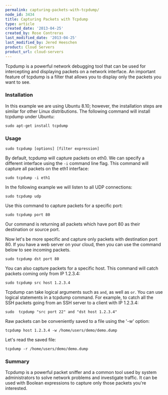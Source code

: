```yaml
---
permalink: capturing-packets-with-tcpdump/
node_id: 3434
title: Capturing Packets with Tcpdump
type: article
created_date: '2013-04-25'
created_by: Rose Contreras
last_modified_date: '2013-04-25'
last_modified_by: Jered Heeschen
product: Cloud Servers
product_url: cloud-servers
---
```


Tcpdump is a powerful network debugging tool that can be used for
intercepting and displaying packets on a network interface. An important
feature of tcpdump is a filter that allows you to display only the
packets you want to see.

### Installation

In this example we are using Ubuntu 8.10; however, the installation
steps are similar for other Linux distributions. The following command
will install tcpdump under Ubuntu:

    sudo apt-get install tcpdump

### Usage

    sudo tcpdump [options] [filter expression]

By default, tcpdump will capture packets on eth0. We can specify a
different interface using the `-i` command line flag. This command will
capture all packets on the eth1 interface:

    sudo tcpdump -i eth1

In the following example we will listen to all UDP connections:

    sudo tcpdump udp

Use this command to capture packets for a specific port:

    sudo tcpdump port 80

Our command is returning all packets which have port 80 as their
destination or source port.

Now let's be more specific and capture only packets with destination
port 80. If you have a web server on your cloud, then you can use the
command below to see incoming packets.

    sudo tcpdump dst port 80

You can also capture packets for a specific host. This command will
catch packets coming only from IP 1.2.3.4:

    sudo tcpdump src host 1.2.3.4

Tcpdump can take logical arguments such as `and`, as well as `or`. You
can use logical statements in a tcpdump command. For example, to catch
all the SSH packets going from an SSH server to a client with IP
1.2.3.4:

    sudo  tcpdump "src port 22" and "dst host 1.2.3.4"

Raw packets can be conveniently saved to a file using the '-w' option:

    tcpdump host 1.2.3.4 -w /home/users/demo/demo.dump

Let's read the saved file:

    tcpdump -r /home/users/demo/demo.dump

### Summary

Tcpdump is a powerful packet sniffer and a common tool used by system
administrators to solve network problems and investigate traffic. It can
be used with Boolean expressions to capture only those packets you're
interested.
